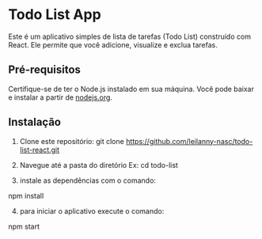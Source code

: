 # Todo List App

Este é um aplicativo simples de lista de tarefas (Todo List) construído com React. Ele permite que você adicione, visualize e exclua tarefas.

## Pré-requisitos

Certifique-se de ter o Node.js instalado em sua máquina. Você pode baixar e instalar a partir de [nodejs.org](https://nodejs.org/).

## Instalação

1. Clone este repositório:
git clone https://github.com/leilanny-nasc/todo-list-react.git

2. Navegue até a pasta do diretório Ex: cd todo-list

3. instale as dependências com o comando: 

npm install

4. para iniciar o aplicativo execute o comando: 

npm start

 
